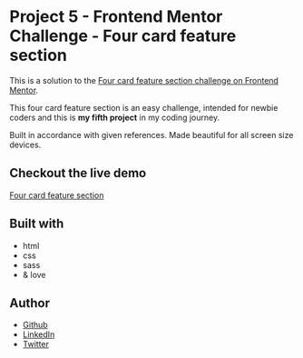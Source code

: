 # Project 5 - Frontend Mentor Challenge - Four card feature section

This is a solution to the [Four card feature section challenge on Frontend Mentor](https://www.frontendmentor.io/challenges/four-card-feature-section-weK1eFYK).

This four card feature section is an easy challenge, intended for newbie coders and this is **my fifth project** in my coding journey.

Built in accordance with given references. Made beautiful for all screen size devices.

## Checkout the live demo

[Four card feature section](https://peac-h.github.io/5_Four-Card-Feature-Section/)

## Built with

- html
- css
- sass
- & love

## Author

- [Github](https://github.com/Peac-h)
- [LinkedIn](https://www.linkedin.com/in/tamta-lomidze-b336b9266/)
- [Twitter](https://twitter.com/p6eac_h)
